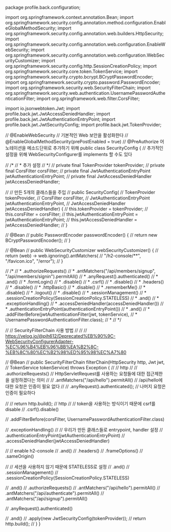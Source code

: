 package profile.back.configuration;

import org.springframework.context.annotation.Bean;
import org.springframework.security.config.annotation.method.configuration.EnableGlobalMethodSecurity;
import org.springframework.security.config.annotation.web.builders.HttpSecurity;
import org.springframework.security.config.annotation.web.configuration.EnableWebSecurity;
import org.springframework.security.config.annotation.web.configuration.WebSecurityCustomizer;
import org.springframework.security.config.http.SessionCreationPolicy;
import org.springframework.security.core.token.TokenService;
import org.springframework.security.crypto.bcrypt.BCryptPasswordEncoder;
import org.springframework.security.crypto.password.PasswordEncoder;
import org.springframework.security.web.SecurityFilterChain;
import org.springframework.security.web.authentication.UsernamePasswordAuthenticationFilter;
import org.springframework.web.filter.CorsFilter;

import io.jsonwebtoken.Jwt;
import profile.back.jwt.JwtAccessDeniedHandler;
import profile.back.jwt.JwtAuthenticationEntryPoint;
import profile.back.jwt.JwtSecurityConfig;
import profile.back.jwt.TokenProvider;

// @EnableWebSecurity // 기본적인 Web 보안을 활성화한다
// @EnableGlobalMethodSecurity(prePostEnabled = true) // @PreAuthorize 어노테이션을 메소드단위로 추가하기 위해
public class SecurityConfig { // 추가적인 설정을 위해 WebSecurityConfigurer를 implements 할 수도 있다

  // /*
  // * 추가 설정
  // */
  // private final TokenProvider tokenProvider;
  // private final CorsFilter corsFilter;
  // private final JwtAuthenticationEntryPoint jwtAuthenticationEntryPoint;
  // private final JwtAccessDeniedHandler jwtAccessDeniedHandler;

  // // 만든 5개의 클래스들을 주입
  // public SecurityConfig(
  // TokenProvider tokenProvider,
  // CorsFilter corsFilter,
  // JwtAuthenticationEntryPoint jwtAuthenticationEntryPoint,
  // JwtAccessDeniedHandler jwtAccessDeniedHandler) {
  // this.tokenProvider = tokenProvider;
  // this.corsFilter = corsFilter;
  // this.jwtAuthenticationEntryPoint = jwtAuthenticationEntryPoint;
  // this.jwtAccessDeniedHandler = jwtAccessDeniedHandler;
  // }

  // @Bean
  // public PasswordEncoder passwordEncoder() {
  // return new BCryptPasswordEncoder();
  // }

  // @Bean
  // public WebSecurityCustomizer webSecurityCustomizer() {
  // return (web) -> web.ignoring().antMatchers(
  // "/h2-console/**", "/favicon.ico", "/error");
  // }

  // /*
  // * .authorizeRequests()
  // * .antMatchers("/api/members/signup", "/api/members/signin").permitAll()
  // * .anyRequest().authenticated()
  // * .and()
  // * .formLogin()
  // * .disable()
  // * .csrf()
  // * .disable()
  // * .headers()
  // * .disable()
  // * .httpBasic()
  // * .disable()
  // * .rememberMe()
  // * .disable()
  // * .logout()
  // * .disable()
  // * .sessionManagement()
  // * .sessionCreationPolicy(SessionCreationPolicy.STATELESS)
  // * .and()
  // * .exceptionHandling()
  // * .accessDeniedHandler(accessDeniedHandler())
  // * .authenticationEntryPoint(authenticationEntryPoint())
  // * .and()
  // * .addFilterBefore(jwtAuthenticationFilter(jwt, tokenService),
  // * UsernamePasswordAuthenticationFilter.class);
  // *
  // */

  // // SecurityFilterChain 사용 방법
  // //
  // https://velog.io/@pjh612/Deprecated%EB%90%9C-WebSecurityConfigurerAdapter-%EC%96%B4%EB%96%BB%EA%B2%8C-%EB%8C%80%EC%B2%98%ED%95%98%EC%A7%80

  // @Bean
  // public SecurityFilterChain filterChain(HttpSecurity http, Jwt jwt,
  // TokenService tokenService) throws Exception {
  // // http
  // // .authorizeRequests() // HttpServletRequest를 사용하는 요청들에 대한 접근제한을 설정하겠다는 의미
  // // .antMatchers("/api/hello").permitAll() // /api/hello에 대한 요청은 인증이 필요 없다
  // // .anyRequest().authenticated(); // 나머지 요청은 인증이 필요하다

  // // return http.build();
  // http
  // // token을 사용하는 방식이기 때문에 csrf를 disable
  // .csrf().disable()

  // .addFilterBefore(corsFilter, UsernamePasswordAuthenticationFilter.class)

  // .exceptionHandling()
  // // 우리가 만든 클래스들로 entrypoint, handler 설정
  // .authenticationEntryPoint(jwtAuthenticationEntryPoint)
  // .accessDeniedHandler(jwtAccessDeniedHandler)

  // // enable h2-console
  // .and()
  // .headers()
  // .frameOptions()
  // .sameOrigin()

  // // 세션을 사용하지 않기 때문에 STATELESS로 설정
  // .and()
  // .sessionManagement()
  // .sessionCreationPolicy(SessionCreationPolicy.STATELESS)

  // .and()
  // .authorizeRequests()
  // .antMatchers("/api/hello").permitAll()
  // .antMatchers("/api/authenticate").permitAll()
  // .antMatchers("/api/signup").permitAll()

  // .anyRequest().authenticated()

  // .and()
  // .apply(new JwtSecurityConfig(tokenProvider));
  // return http.build();
  // }
}
